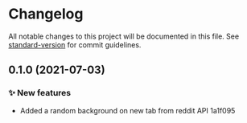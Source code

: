 # Changelog

All notable changes to this project will be documented in this file. See [standard-version](https://github.com/conventional-changelog/standard-version) for commit guidelines.

## 0.1.0 (2021-07-03)


### ✨ New features

* Added a random background on new tab from reddit API 1a1f095
